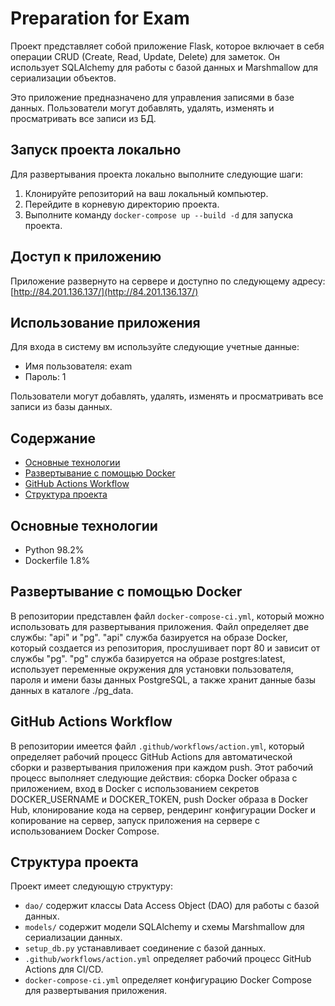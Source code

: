 # Preparation for Exam

Проект представляет собой приложение Flask, которое включает в себя операции CRUD (Create, Read, Update, Delete) для заметок. Он использует SQLAlchemy для работы с базой данных и Marshmallow для сериализации объектов.

Это приложение предназначено для управления записями в базе данных. Пользователи могут добавлять, удалять, изменять и просматривать все записи из БД.

## Запуск проекта локально

Для развертывания проекта локально выполните следующие шаги:

1. Клонируйте репозиторий на ваш локальный компьютер.
2. Перейдите в корневую директорию проекта.
3. Выполните команду `docker-compose up --build -d` для запуска проекта.

## Доступ к приложению

Приложение развернуто на сервере и доступно по следующему адресу: [http://84.201.136.137/](http://84.201.136.137/)

## Использование приложения

Для входа в систему вм используйте следующие учетные данные:
- Имя пользователя: exam
- Пароль: 1

Пользователи могут добавлять, удалять, изменять и просматривать все записи из базы данных.

## Содержание

- [Основные технологии](#основные-технологии)
- [Развертывание с помощью Docker](#развертывание-с-помощью-docker)
- [GitHub Actions Workflow](#github-actions-workflow)
- [Структура проекта](#структура-проекта)

## Основные технологии

- Python 98.2%
- Dockerfile 1.8%

## Развертывание с помощью Docker

В репозитории представлен файл `docker-compose-ci.yml`, который можно использовать для развертывания приложения. Файл определяет две службы: "api" и "pg". "api" служба базируется на образе Docker, который создается из репозитория, прослушивает порт 80 и зависит от службы "pg". "pg" служба базируется на образе postgres:latest, использует переменные окружения для установки пользователя, пароля и имени базы данных PostgreSQL, а также хранит данные базы данных в каталоге ./pg_data.

## GitHub Actions Workflow

В репозитории имеется файл `.github/workflows/action.yml`, который определяет рабочий процесс GitHub Actions для автоматической сборки и развертывания приложения при каждом push. Этот рабочий процесс выполняет следующие действия: сборка Docker образа с приложением, вход в Docker с использованием секретов DOCKER_USERNAME и DOCKER_TOKEN, push Docker образа в Docker Hub, клонирование кода на сервер, рендеринг конфигурации Docker и копирование на сервер, запуск приложения на сервере с использованием Docker Compose.

## Структура проекта

Проект имеет следующую структуру:
- `dao/` содержит классы Data Access Object (DAO) для работы с базой данных.
- `models/` содержит модели SQLAlchemy и схемы Marshmallow для сериализации данных.
- `setup_db.py` устанавливает соединение с базой данных.
- `.github/workflows/action.yml` определяет рабочий процесс GitHub Actions для CI/CD.
- `docker-compose-ci.yml` определяет конфигурацию Docker Compose для развертывания приложения.


